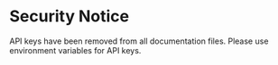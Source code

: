 # Security Notice
API keys have been removed from all documentation files.
Please use environment variables for API keys.
